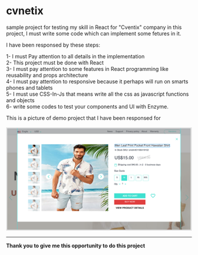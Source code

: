 # cvnetix
sample project for testing my skill in React for "Cventix" company
in this project, I must write some code which can implement some fetures in it.

I have been responsed by these steps:

1- I must Pay attention to all details in the implementation <br/>
2- This project must be done with React <br/>
3- I must pay attention to some features in React programming like reusability and props architecture <br/>
4- I must pay attention to responsive because it perhaps will run on smarts phones and tablets<br/>
5- I must use CSS-In-Js that means write all the css as javascript functions and objects<br/>
6- write some codes to test your components and UI with Enzyme.<br/>

This is a picture of demo project that I have been responsed for 
<br/><br/>
<img src="popup-slider-challenge.png" style="" /> 

<hr/>
<strong>Thank you to give me this opportunity to do this project</strong>
